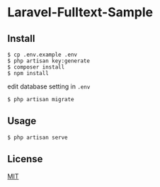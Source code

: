 # Laravel-Fulltext-Sample


## Install
```
$ cp .env.example .env
$ php artisan key:generate
$ composer install
$ npm install
```
edit database setting in ``.env``

```
$ php artisan migrate
```

## Usage
```
$ php artisan serve
```

## License
[MIT](LICENSE)